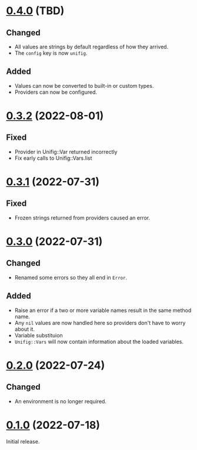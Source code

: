 # [0.4.0][] (TBD)

## Changed

- All values are strings by default regardless of how they arrived.
- The `config` key is now `unifig`.

## Added

- Values can now be converted to built-in or custom types.
- Providers can now be configured.

# [0.3.2][] (2022-08-01)

## Fixed

- Provider in Unifig::Var returned incorrectly
- Fix early calls to Unifig::Vars.list

# [0.3.1][] (2022-07-31)

## Fixed

- Frozen strings returned from providers caused an error.

# [0.3.0][] (2022-07-31)

## Changed

- Renamed some errors so they all end in `Error`.

## Added

- Raise an error if a two or more variable names result in the same method name.
- Any `nil` values are now handled here so providers don't have to worry about it.
- Variable substituion
- `Unifig::Vars` will now contain information about the loaded variables.

# [0.2.0][] (2022-07-24)

## Changed

- An environment is no longer required.

# [0.1.0][] (2022-07-18)

Initial release.

[0.4.0]: https://github.com/AaronLasseigne/unifig/compare/v0.3.2...v0.4.0
[0.3.2]: https://github.com/AaronLasseigne/unifig/compare/v0.3.1...v0.3.2
[0.3.1]: https://github.com/AaronLasseigne/unifig/compare/v0.3.0...v0.3.1
[0.3.0]: https://github.com/AaronLasseigne/unifig/compare/v0.2.0...v0.3.0
[0.2.0]: https://github.com/AaronLasseigne/unifig/compare/v0.1.0...v0.2.0
[0.1.0]: https://github.com/AaronLasseigne/unifig/compare/v0.0.0...v0.1.0
